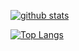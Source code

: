 
<!--
**ddiem-ri-4D/ddiem-ri-4D** is a ✨ _special_ ✨ repository because its `README.md` (this file) appears on your GitHub profile.

Here are some ideas to get you started:

- 🔭 I’m currently working on ...
- 🌱 I’m currently learning ...
- 👯 I’m looking to collaborate on ...
- 🤔 I’m looking for help with ...
- 💬 Ask me about ...
- 📫 How to reach me: ...
- 😄 Pronouns: ...
- ⚡ Fun fact: ...
-->
[![github stats](https://github-readme-stats.vercel.app/api?username=ddiem-ri-4D&show_icons=true&line_height=20&show_icons=true&theme=dark)](https://github-readme-stats.vercel.app/api?username=ddiem-ri-4D&show_icons=true&line_height=20&show_icons=true&theme=dark)

[![Top Langs](https://github-readme-stats.vercel.app/api/top-langs/?username=ddiem-ri-4D&show_icons=true&layout=compact&theme=dark)](https://github-readme-stats.vercel.app/api/top-langs/?username=ddiem-ri-4D&show_icons=true&layout=compact&theme=dark)

